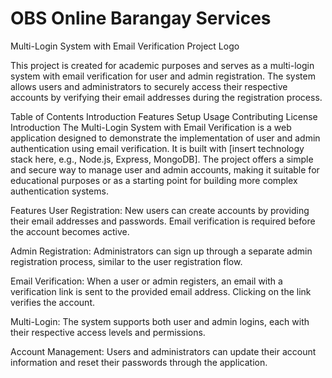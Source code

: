 # OBS Online Barangay Services

Multi-Login System with Email Verification
Project Logo

This project is created for academic purposes and serves as a multi-login system with email verification for user and admin registration. The system allows users and administrators to securely access their respective accounts by verifying their email addresses during the registration process.

Table of Contents
Introduction
Features
Setup
Usage
Contributing
License
Introduction
The Multi-Login System with Email Verification is a web application designed to demonstrate the implementation of user and admin authentication using email verification. It is built with [insert technology stack here, e.g., Node.js, Express, MongoDB]. The project offers a simple and secure way to manage user and admin accounts, making it suitable for educational purposes or as a starting point for building more complex authentication systems.

Features
User Registration: New users can create accounts by providing their email addresses and passwords. Email verification is required before the account becomes active.

Admin Registration: Administrators can sign up through a separate admin registration process, similar to the user registration flow.

Email Verification: When a user or admin registers, an email with a verification link is sent to the provided email address. Clicking on the link verifies the account.

Multi-Login: The system supports both user and admin logins, each with their respective access levels and permissions.

Account Management: Users and administrators can update their account information and reset their passwords through the application.
